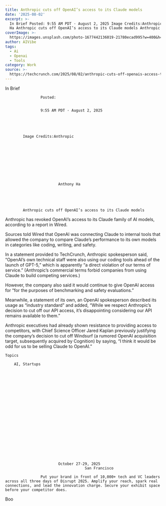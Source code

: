```yaml
---
title: Anthropic cuts off OpenAI’s access to its Claude models
date: '2025-08-02'
excerpt: >-
  In Brief Posted: 9:55 AM PDT · August 2, 2025 Image Credits:Anthropic Anthony
  Ha Anthropic cuts off OpenAI’s access to its Claude models Anthropic has...
coverImage: >-
  https://images.unsplash.com/photo-1677442136019-21780ecad995?w=400&h=200&fit=crop&auto=format
author: AIVibe
tags:
  - Ai
  - Openai
  - Tools
category: Work
source: >-
  https://techcrunch.com/2025/08/02/anthropic-cuts-off-openais-access-to-its-claude-models/
---
```

In Brief

				
				
					Posted:
					

					9:55 AM PDT · August 2, 2025
				
				
			
			

			Image Credits:Anthropic

			

	
		
							
											
									
					
		
							Anthony Ha
					
	



			Anthropic cuts off OpenAI’s access to its Claude models

			
Anthropic has revoked OpenAI’s access to its Claude family of AI models, according to a report in Wired.

Sources told Wired that OpenAI was connecting Claude to internal tools that allowed the company to compare Claude’s performance to its own models in categories like coding, writing, and safety.


	
	




	
	



In a statement provided to TechCrunch, Anthropic spokesperson said, “OpenAI’s own technical staff were also using our coding tools ahead of the launch of GPT-5,” which is apparently “a direct violation of our terms of service.” (Anthropic’s commercial terms forbid companies from using Claude to build competing services.)

However, the company also said it would continue to give OpenAI access for “for the purposes of benchmarking and safety evaluations.”

Meanwhile, a statement of its own, an OpenAI spokesperson described its usage as “industry standard” and added, “While we respect Anthropic’s decision to cut off our API access, it’s disappointing considering our API remains available to them.”

Anthropic executives had already shown resistance to providing access to competitors, with Chief Science Officer Jared Kaplan previously justifying the company’s decision to cut off Windsurf (a rumored OpenAI acquisition target, subsequently acquired by Cognition) by saying, “I think it would be odd for us to be selling Claude to OpenAI.”


			
	Topics
	
		AI, Startups	


		
		

		
		
			



	
	






	
					
				
							October 27-29, 2025
										San Francisco
					
					Put your brand in front of 10,000+ tech and VC leaders across all three days of Disrupt 2025. Amplify your reach, spark real connections, and lead the innovation charge. Secure your exhibit space before your competitor does.
				


Boo
